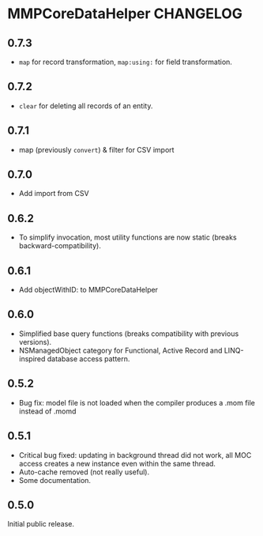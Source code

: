 # MMPCoreDataHelper CHANGELOG

## 0.7.3

* `map` for record transformation, `map:using:` for field transformation.

## 0.7.2

* `clear` for deleting all records of an entity.

## 0.7.1

* map (previously `convert`) & filter for CSV import

## 0.7.0

* Add import from CSV

## 0.6.2

* To simplify invocation, most utility functions are now static (breaks backward-compatibility).

## 0.6.1

* Add objectWithID: to MMPCoreDataHelper

## 0.6.0

* Simplified base query functions (breaks compatibility with previous versions).
* NSManagedObject category for Functional, Active Record and LINQ-inspired database access pattern.

## 0.5.2

* Bug fix: model file is not loaded when the compiler produces a .mom file instead of .momd

## 0.5.1

* Critical bug fixed: updating in background thread did not work, all MOC access creates a new instance even within the same thread.
* Auto-cache removed (not really useful).
* Some documentation.

## 0.5.0

Initial public release.
